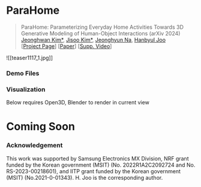 # ParaHome  
> ParaHome: Parameterizing Everyday Home Activities Towards 3D Generative Modeling of Human-Object Interactions (arXiv 2024)
> [Jeonghwan Kim*](https://hwansub.github.io), [Jisoo Kim*](https://jlogkim.github.io/), [Jeonghyun Na](https://nagooon.github.io/), [Hanbyul Joo](https://jhugestar.github.io/)  
\[[Project Page](https://jlogkim.github.io/parahome/)\] \[[Paper](somelink)\] \[[Supp. Video](https://www.youtube.com/embed/HeXqiK0eGec?si=mtAmctx0JHHYD6Ac)\]


![[teaser1117_1.jpg]]


### Demo Files


### Visualization
Below requires Open3D, Blender to render in current view


# Coming Soon


### Acknowledgement
This work was supported by Samsung Electronics MX Division, NRF grant funded by the Korean government (MSIT) (No. 2022R1A2C2092724 and No. RS-2023-00218601), and IITP grant funded by the Korean government (MSIT) (No.2021-0-01343). H. Joo is the corresponding author.

```bibtex

```
